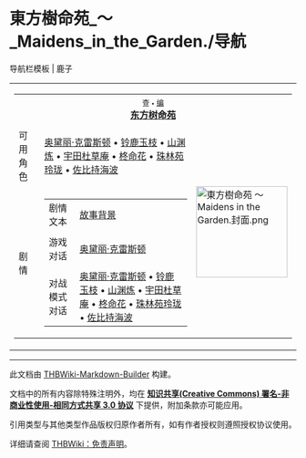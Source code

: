 # 東方樹命苑_～_Maidens_in_the_Garden./导航

<!-- source html: G:\repos\THBWiki-Markdown-Builder\THBWikiMarkdown\Temp\main\2\21\ns0%3A%E6%9D%B1%E6%96%B9%E6%A8%B9%E5%91%BD%E8%8B%91_%EF%BD%9E_Maidens_in_the_Garden%2E%2F%E5%AF%BC%E8%88%AA.html -->

导航栏模板 | 鹿子

  
  

<table><tbody><tr><td><table cellspacing="0" class="nowraplinks mw-collapsible mw-collapsed" style="width:100%;;;"><tbody><tr><th style=";" colspan="3" class="navbox-title"><div class="navbar"><div class="noprint plainlinksneverexpand" style="background-color:transparent; padding:0; font-weight:normal; font-size:80%; white-space:nowrap;"><a class="mw-selflink selflink"><span style=";;border:none;" title="查看这个模板">查</span></a>&#160;<span style="font-size:80%;">•</span>&#160;<a href="/index.php?title=%E6%9D%B1%E6%96%B9%E6%A8%B9%E5%91%BD%E8%8B%91_%EF%BD%9E_Maidens_in_the_Garden./%E5%AF%BC%E8%88%AA&amp;action=edit"><span style=";;border:none;" title="您可以编辑这个模板。请在储存变更之前先预览">编</span></a></div></div><span><a href="./東方樹命苑_～_Maidens_in_the_Garden..md" title="東方樹命苑 ～ Maidens in the Garden.">东方树命苑</a></span></th></tr><tr><td></td></tr><tr><td class="navbox-group" style=";;">可用角色</td><td style=";;" class="navbox-list navbox-odd"><div><a href="./奥黛丽·克雷斯顿.md" title="奥黛丽·克雷斯顿">奥黛丽·克雷斯顿</a> &#8226; <a href="./铃鹿玉枝.md" title="铃鹿玉枝">铃鹿玉枝</a> &#8226; <a href="./山渊炼.md" title="山渊炼">山渊炼</a> &#8226; <a href="./宇田杜草庵.md" title="宇田杜草庵">宇田杜草庵</a> &#8226; <a href="./柊命花.md" title="柊命花">柊命花</a> &#8226; <a href="./珠林苑玲珑.md" title="珠林苑玲珑">珠林苑玲珑</a> &#8226; <a href="./佐比持海波.md" title="佐比持海波">佐比持海波</a></div></td><td class="navbox-image" style="" rowspan="3"><a href="./文件-東方樹命苑_～_Maidens_in_the_Garden.封面.png.md" class="image"><img alt="東方樹命苑 ～ Maidens in the Garden.封面.png" src="https://upload.thwiki.cc/thumb/3/33/%E6%9D%B1%E6%96%B9%E6%A8%B9%E5%91%BD%E8%8B%91_%EF%BD%9E_Maidens_in_the_Garden.%E5%B0%81%E9%9D%A2.png/160px-%E6%9D%B1%E6%96%B9%E6%A8%B9%E5%91%BD%E8%8B%91_%EF%BD%9E_Maidens_in_the_Garden.%E5%B0%81%E9%9D%A2.png" decoding="async" loading="lazy" width="160" height="160" srcset="https://upload.thwiki.cc/thumb/3/33/%E6%9D%B1%E6%96%B9%E6%A8%B9%E5%91%BD%E8%8B%91_%EF%BD%9E_Maidens_in_the_Garden.%E5%B0%81%E9%9D%A2.png/240px-%E6%9D%B1%E6%96%B9%E6%A8%B9%E5%91%BD%E8%8B%91_%EF%BD%9E_Maidens_in_the_Garden.%E5%B0%81%E9%9D%A2.png 1.5x, https://upload.thwiki.cc/thumb/3/33/%E6%9D%B1%E6%96%B9%E6%A8%B9%E5%91%BD%E8%8B%91_%EF%BD%9E_Maidens_in_the_Garden.%E5%B0%81%E9%9D%A2.png/320px-%E6%9D%B1%E6%96%B9%E6%A8%B9%E5%91%BD%E8%8B%91_%EF%BD%9E_Maidens_in_the_Garden.%E5%B0%81%E9%9D%A2.png 2x" data-file-width="500" data-file-height="500"></a></td></tr><tr><td></td></tr><tr><td class="navbox-group" style=";;">剧情</td><td style=";;" class="navbox-list navbox-even"><div></div><table cellspacing="0" class="nowraplinks navbox-subgroup" style="width:100%;;;;"><tbody><tr><td class="navbox-group" style=";;"><div>剧情文本</div></td><td style=";;" class="navbox-list navbox-odd"><div><a href="./東方樹命苑_～_Maidens_in_the_Garden.-故事背景.md" title="東方樹命苑 ～ Maidens in the Garden./故事背景">故事背景</a></div></td></tr><tr><td></td></tr><tr><td class="navbox-group" style=";;"><div>游戏对话</div></td><td style=";;" class="navbox-list navbox-even"><div><a href="./東方樹命苑_～_Maidens_in_the_Garden.-奥黛丽·克雷斯顿.md" title="東方樹命苑 ～ Maidens in the Garden./奥黛丽·克雷斯顿">奥黛丽·克雷斯顿</a></div></td></tr><tr><td></td></tr><tr><td class="navbox-group" style=";;"><div>对战模式对话</div></td><td style=";;" class="navbox-list navbox-odd"><div><a href="./東方樹命苑_～_Maidens_in_the_Garden.-奥黛丽·克雷斯顿-对战.md" title="東方樹命苑 ～ Maidens in the Garden./奥黛丽·克雷斯顿/对战">奥黛丽·克雷斯顿</a> &#8226; <a href="./東方樹命苑_～_Maidens_in_the_Garden.-铃鹿玉枝-对战.md" title="東方樹命苑 ～ Maidens in the Garden./铃鹿玉枝/对战">铃鹿玉枝</a> &#8226; <a href="./東方樹命苑_～_Maidens_in_the_Garden.-山渊炼-对战.md" title="東方樹命苑 ～ Maidens in the Garden./山渊炼/对战">山渊炼</a> &#8226; <a href="./東方樹命苑_～_Maidens_in_the_Garden.-宇田杜草庵-对战.md" title="東方樹命苑 ～ Maidens in the Garden./宇田杜草庵/对战">宇田杜草庵</a> &#8226; <a href="./東方樹命苑_～_Maidens_in_the_Garden.-柊命花-对战.md" title="東方樹命苑 ～ Maidens in the Garden./柊命花/对战">柊命花</a> &#8226; <a href="./東方樹命苑_～_Maidens_in_the_Garden.-珠林苑玲珑-对战.md" title="東方樹命苑 ～ Maidens in the Garden./珠林苑玲珑/对战">珠林苑玲珑</a> &#8226; <a href="./東方樹命苑_～_Maidens_in_the_Garden.-佐比持海波-对战.md" title="東方樹命苑 ～ Maidens in the Garden./佐比持海波/对战">佐比持海波</a></div></td></tr></tbody></table><div></div></td></tr></tbody></table></td></tr></tbody></table>






---

此文档由 [THBWiki-Markdown-Builder](https://github.com/Delsin-Yu/THBWiki-Markdown-Builder) 构建。

文档中的所有内容除特殊注明外，均在 [**知识共享(Creative Commons) 署名-非商业性使用-相同方式共享 3.0 协议**](https://creativecommons.org/licenses/by-sa/3.0/deed.zh-hans) 下提供，附加条款亦可能应用。

引用类型与其他类型作品版权归原作者所有，如有作者授权则遵照授权协议使用。

详细请查阅 [THBWiki：免责声明](https://thbwiki.cc/THBWiki:%E5%85%8D%E8%B4%A3%E5%A3%B0%E6%98%8E)。

